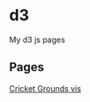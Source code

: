 # d3
My d3 js pages

## Pages
[Cricket Grounds vis](https://conrad-mac.github.io/d3/cricket-grounds/)
